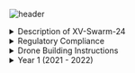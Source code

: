 ![header](https://capsule-render.vercel.app/api?type=waving&text=XV:‎%20%20%20Swarm-2024&animation=fadeIn&color=gradient&fontColor=000000&customColorList=2&height=150)
<details>  
    <summary>Description of XV-Swarm-24</summary>

        The objective of this class was to create and program swarm drones ourselves. For the first few weeks of class we worked on building the drones using a parts kit. In order to legally fly the drone, we needed approval for multiple FAA and school district waivers, some of which had to be revised. We also created the necessary code from scratch, including the keyboard and flexstick controls, the communications from the arduino to the flight controller, the access point, and the base station.
</details>

<details> 
    <summary>Regulatory Compliance</summary>

    - FAA Multi Waiver
    - RSD Multi Waiver
    - § 107.35 – Operation of Multiple Small UAS
    - Register With FAA
    - Register RSD with ODA
    - Request Fria 

</details>

<details>
    <summary>Drone Building Instructions</summary>
    <details>
        <summary>
            Frame Construction
        </summary>
    </details>
    <details>
        <summary>Wiring!</summary>
    </details>
    <details>
        <summary>Code installation and Configuration</summary>
            <details>
                <summary>Code</summary>
            </details>
            <details>
                <summary>Configuration</summary>
            </details>
    </details>
</details>

<details>
<summary> Year 1 (2021 - 2022) </summary>
  
  <details>
  <summary> Refreshers </summary>
  <ul>
    <li> Algorithmics </li>
    <li> Basic tools </li>
  </ul>
  </details>

  <details>
  <summary> Semester 1 </summary>
  <ul>
    <li> Data Visualization </li>
    <li> Ethics </li>
  </ul>
  </details>
  
</details>
